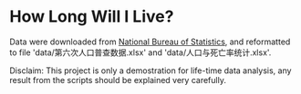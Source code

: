 # How Long Will I Live?

Data were downloaded from [National Bureau of Statistics](http://www.stats.gov.cn/tjsj/pcsj/rkpc/6rp/indexch.htm), and reformatted to file 'data/第六次人口普查数据.xlsx' and 'data/人口与死亡率统计.xlsx'.

Disclaim: This project is only a demostration for life-time data analysis, any result from the scripts should be explained very carefully.
